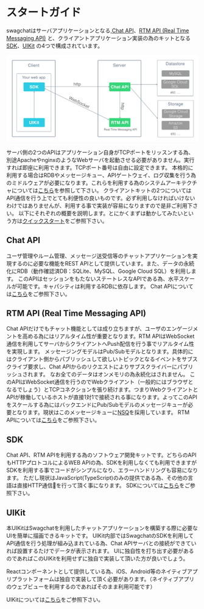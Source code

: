# スタートガイド

swagchatはサーバアプリケーションとなる,[Chat API](#chat-api)、[RTM API (Real Time Messaging API)](#rtm-api-real-time-messaging-api) と、クライアントアプリケーション実装の為のキットとなる [SDK](#sdk)、[UIKit](#uikit) の4つで構成されています。

![swagchat構成](../img/swagchat-start-guide.png "swagchat構成")

サーバ側の2つのAPIはアプリケーション自身がTCPポートをリッスンする為、別途ApacheやnginxのようなWebサーバを起動させる必要がありません。実行すれば即座に利用できます。TCPポート番号は自由に設定できます。
本格的に利用する場合はRDBやメッセージキュー、APIゲートウェイ、ログ収集を行う為のミドルウェアが必要になります。これらを利用する為のシステムアーキテクチャについては[こちら](architecture.md)を参照して下さい。
クライアントキットの2つについてはAPI通信を行う上でとても利便性の良いものです。必ず利用しなければいけないわけではありませんが、利用する事で実装が容易になりますので是非ご利用下さい。
以下にそれぞれの概要を説明します。とにかくまずは動かしてみたいという方は[クイックスタート](./quick-start/README.md)をご参照下さい。

## Chat API

ユーザ管理やルーム管理、メッセージ送受信等のチャットアプリケーションを実現するのに必要な機能をREST APIとして提供しています。また、データの永続化にRDB（動作確認済DB：SQLite、MySQL、Google Cloud SQL）を利用します。
このAPIはセッションをもたないステートレスなAPIである為、水平スケールが可能です。キャパシティは利用するRDBに依存します。
Chat APIについては[こちら](chat-api/README.md)をご参照下さい。

## RTM API (Real Time Messaging API)

Chat APIだけでもチャット機能としては成り立ちますが、ユーザのエンゲージメントを高める為にはリアルタイム性が重要となります。RTM APIはWebSocket通信を利用してサーバからクライアントへPush配信を行う事でリアルタイム性を実現します。
メッセージングモデルはPub/Subモデルとなります。具体的にはクライアント側からパブリッシュして欲しいトピックとなるイベントをサブスクライブ要求し、Chat APIからのリクエストによりサブスクライバーにパブリッシュされます。
なお全てのデータはオンメモリの為永続化はされません。
このAPIはWebSocket通信を行うのでWebクライアント（一般的にはブラウザとなるでしょう）とTCPコネクションを張り続けます。つまりWebクライアントとAPIが稼働しているホストが直接1対1で接続される事になります。よってこのAPIをスケールする為にはバックエンドにPub/Subモデルのメッセージキューが必要となります。現状はこのメッセージキューに[NSQ](http://nsq.io/)を採用しています。
RTM APIについては[こちら](rtm-api/README.md)をご参照下さい。

## SDK

Chat API、RTM APIを利用する為のソフトウェア開発キットです。どちらのAPIもHTTPプロトコルによるWEB APIの為、SDKを利用しなくても利用できますがSDKを利用する事でコードがシンプルになり、エラーハンドリングも容易になります。
ただし現状はJavaScript(TypeScript)のみの提供である為、その他の言語は直接HTTP通信を行って頂く事になります。
SDKについては[こちら](sdk/README.md)をご参照下さい。


## UIKit

本UIKitはSwagchatを利用したチャットアプリケーションを構築する際に必要なUIを簡単に描画できるキットです。
UIKit内部ではSwagchatのSDKを利用してAPI通信を行う処理が組み込まれている為、Chat APIサーバとの接続ができていれば設置するたけでデータが表示されます。
UIに独自性を打ち出す必要があるのであればこのUIKitを利用せずに独自で実装して頂いた方が良いでしょう。

Reactコンポーネントとして提供している為、iOS、Android等のネイティブアプリプラットフォームは独自で実装して頂く必要があります。（ネイティブアプリのウェブビューを利用するのであればそのまま利用可能です）

UIKitについては[こちら](uikit/README.md)をご参照下さい。
